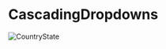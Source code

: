 # CascadingDropdowns

![CountryState](https://github.com/alif-dot/CascadingDropdowns/assets/62230465/19e25a8b-5b7b-454e-b6e0-928283216cbc)
